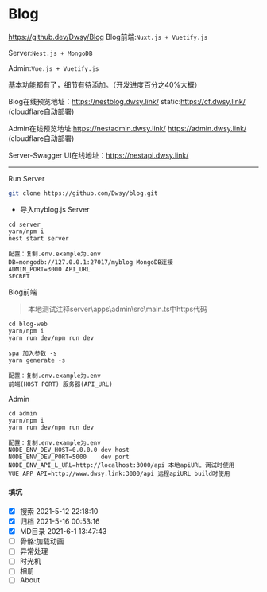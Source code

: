 # Blog
https://github.dev/Dwsy/Blog
Blog前端:`Nuxt.js + Vuetify.js`

Server:`Nest.js + MongoDB`

Admin:`Vue.js + Vuetify.js`

基本功能都有了，细节有待添加。（开发进度百分之40%大概）

Blog在线预览地址：https://nestblog.dwsy.link/   static:https://cf.dwsy.link/ (cloudflare自动部署)

Admin在线预览地址:https://nestadmin.dwsy.link/   https://admin.dwsy.link/     (cloudflare自动部署)

Server-Swagger UI在线地址：https://nestapi.dwsy.link/

---

Run Server

```bash
git clone https://github.com/Dwsy/blog.git
```

* 导入myblog.js
  Server

```shell
cd server
yarn/npm i
nest start server
```

```
配置：复制.env.example为.env
DB=mongodb://127.0.0.1:27017/myblog MongoDB连接
ADMIN_PORT=3000 API_URL
SECRET
```
Blog前端
> 本地测试注释server\apps\admin\src\main.ts中https代码
```shell
cd blog-web
yarn/npm i
yarn run dev/npm run dev

spa 加入参数 -s
yarn generate -s
```

```
配置：复制.env.example为.env
前端(HOST PORT) 服务器(API_URL)
```

Admin

```shell
cd admin
yarn/npm i
yarn run dev/npm run dev
```

```
配置：复制.env.example为.env
NODE_ENV_DEV_HOST=0.0.0.0 dev host
NODE_ENV_DEV_PORT=5000    dev port
NODE_ENV_API_L_URL=http://localhost:3000/api 本地apiURL 调试时使用
VUE_APP_API=http://www.dwsy.link:3000/api 远程apiURL build时使用

```

#### 填坑

- [X] 搜索   2021-5-12 22:18:10
- [X] 归档   2021-5-16 00:53:16
- [X] MD目录 2021-6-1 13:47:43
- [ ] 骨骼:加载动画
- [ ] 异常处理
- [ ] 时光机
- [ ] 相册
- [ ] About

